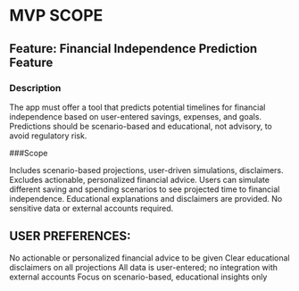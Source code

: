 # MVP SCOPE
## Feature: Financial Independence Prediction Feature

### Description 

 The app must offer a tool that predicts potential timelines for financial independence based on user-entered savings, expenses, and goals. Predictions should be scenario-based and educational, not advisory, to avoid regulatory risk.

 ###Scope 

 Includes scenario-based projections, user-driven simulations, disclaimers. Excludes actionable, personalized financial advice. Users can simulate different saving and spending scenarios to see projected time to financial independence. Educational explanations and disclaimers are provided. No sensitive data or external accounts required.
## USER PREFERENCES:
No actionable or personalized financial advice to be given
Clear educational disclaimers on all projections
All data is user-entered; no integration with external accounts
Focus on scenario-based, educational insights only